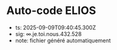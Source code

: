 # Auto-code ELIOS
- ts: 2025-09-09T09:40:45.300Z
- sig: ∞.je.toi.nous.432.528
- note: fichier généré automatiquement